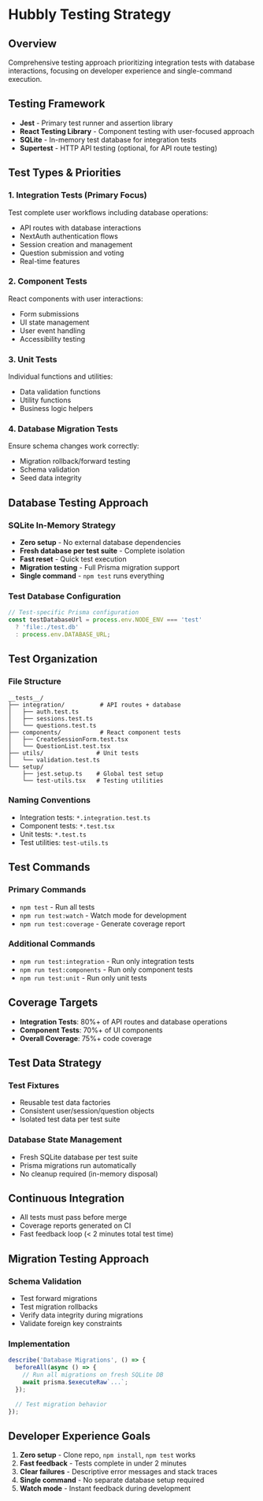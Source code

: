 # Hubbly Testing Strategy

## Overview
Comprehensive testing approach prioritizing integration tests with database interactions, focusing on developer experience and single-command execution.

## Testing Framework
- **Jest** - Primary test runner and assertion library
- **React Testing Library** - Component testing with user-focused approach
- **SQLite** - In-memory test database for integration tests
- **Supertest** - HTTP API testing (optional, for API route testing)

## Test Types & Priorities

### 1. Integration Tests (Primary Focus)
Test complete user workflows including database operations:
- API routes with database interactions
- NextAuth authentication flows
- Session creation and management
- Question submission and voting
- Real-time features

### 2. Component Tests
React components with user interactions:
- Form submissions
- UI state management
- User event handling
- Accessibility testing

### 3. Unit Tests
Individual functions and utilities:
- Data validation functions
- Utility functions
- Business logic helpers

### 4. Database Migration Tests
Ensure schema changes work correctly:
- Migration rollback/forward testing
- Schema validation
- Seed data integrity

## Database Testing Approach

### SQLite In-Memory Strategy
- **Zero setup** - No external database dependencies
- **Fresh database per test suite** - Complete isolation
- **Fast reset** - Quick test execution
- **Migration testing** - Full Prisma migration support
- **Single command** - `npm test` runs everything

### Test Database Configuration
```typescript
// Test-specific Prisma configuration
const testDatabaseUrl = process.env.NODE_ENV === 'test' 
  ? 'file:./test.db' 
  : process.env.DATABASE_URL;
```

## Test Organization

### File Structure
```
__tests__/
├── integration/          # API routes + database
│   ├── auth.test.ts
│   ├── sessions.test.ts
│   └── questions.test.ts
├── components/           # React component tests
│   ├── CreateSessionForm.test.tsx
│   └── QuestionList.test.tsx
├── utils/               # Unit tests
│   └── validation.test.ts
└── setup/
    ├── jest.setup.ts    # Global test setup
    └── test-utils.tsx   # Testing utilities
```

### Naming Conventions
- Integration tests: `*.integration.test.ts`
- Component tests: `*.test.tsx`
- Unit tests: `*.test.ts`
- Test utilities: `test-utils.ts`

## Test Commands

### Primary Commands
- `npm test` - Run all tests
- `npm run test:watch` - Watch mode for development
- `npm run test:coverage` - Generate coverage report

### Additional Commands
- `npm run test:integration` - Run only integration tests
- `npm run test:components` - Run only component tests
- `npm run test:unit` - Run only unit tests

## Coverage Targets
- **Integration Tests**: 80%+ of API routes and database operations
- **Component Tests**: 70%+ of UI components
- **Overall Coverage**: 75%+ code coverage

## Test Data Strategy

### Test Fixtures
- Reusable test data factories
- Consistent user/session/question objects
- Isolated test data per test suite

### Database State Management
- Fresh SQLite database per test suite
- Prisma migrations run automatically
- No cleanup required (in-memory disposal)

## Continuous Integration
- All tests must pass before merge
- Coverage reports generated on CI
- Fast feedback loop (< 2 minutes total test time)

## Migration Testing Approach

### Schema Validation
- Test forward migrations
- Test migration rollbacks
- Verify data integrity during migrations
- Validate foreign key constraints

### Implementation
```typescript
describe('Database Migrations', () => {
  beforeAll(async () => {
    // Run all migrations on fresh SQLite DB
    await prisma.$executeRaw`...`;
  });
  
  // Test migration behavior
});
```

## Developer Experience Goals
1. **Zero setup** - Clone repo, `npm install`, `npm test` works
2. **Fast feedback** - Tests complete in under 2 minutes
3. **Clear failures** - Descriptive error messages and stack traces
4. **Single command** - No separate database setup required
5. **Watch mode** - Instant feedback during development